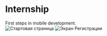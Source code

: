 # Internship
First steps in mobile development.\
![Стартовая страница](https://github.com/RekaEva/Internship/assets/104134879/41ac8451-4669-4a09-9e61-50556f4ee0f1)
![Экран Регистрации](https://github.com/RekaEva/Internship/assets/104134879/4790becc-1d12-4bea-ba80-9586c4fae1db)

